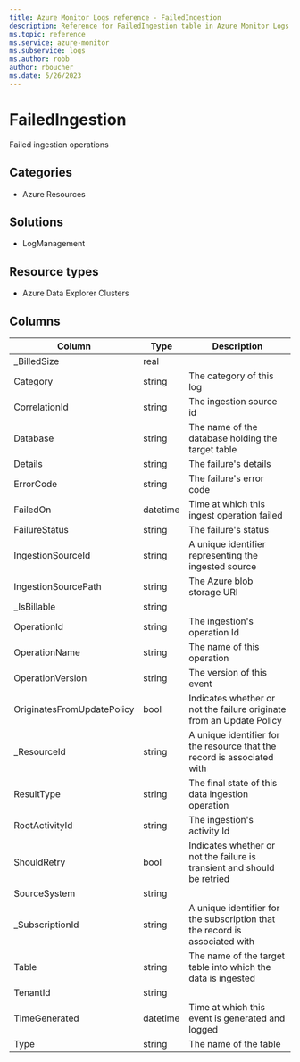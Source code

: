 ```yaml
---
title: Azure Monitor Logs reference - FailedIngestion
description: Reference for FailedIngestion table in Azure Monitor Logs.
ms.topic: reference
ms.service: azure-monitor
ms.subservice: logs
ms.author: robb
author: rboucher
ms.date: 5/26/2023
---
```


# FailedIngestion

 Failed ingestion operations

## Categories

- Azure Resources
## Solutions

- LogManagement
## Resource types

- Azure Data Explorer Clusters




## Columns

| Column | Type | Description |
| --- | --- | --- |
| _BilledSize | real |  |
| Category | string | The category of this log |
| CorrelationId | string | The ingestion source id |
| Database | string | The name of the database holding the target table |
| Details | string | The failure's details |
| ErrorCode | string | The failure's error code |
| FailedOn | datetime | Time at which this ingest operation failed |
| FailureStatus | string | The failure's status |
| IngestionSourceId | string | A unique identifier representing the ingested source |
| IngestionSourcePath | string | The Azure blob storage URI |
| _IsBillable | string |  |
| OperationId | string | The ingestion's operation Id |
| OperationName | string | The name of this operation |
| OperationVersion | string | The version of this event |
| OriginatesFromUpdatePolicy | bool | Indicates whether or not the failure originate from an Update Policy |
| _ResourceId | string | A unique identifier for the resource that the record is associated with |
| ResultType | string | The final state of this data ingestion operation |
| RootActivityId | string | The ingestion's activity Id |
| ShouldRetry | bool | Indicates whether or not the failure is transient and should be retried |
| SourceSystem | string |  |
| _SubscriptionId | string | A unique identifier for the subscription that the record is associated with |
| Table | string | The name of the target table into which the data is ingested |
| TenantId | string |  |
| TimeGenerated | datetime | Time at which this event is generated and logged |
| Type | string | The name of the table |

